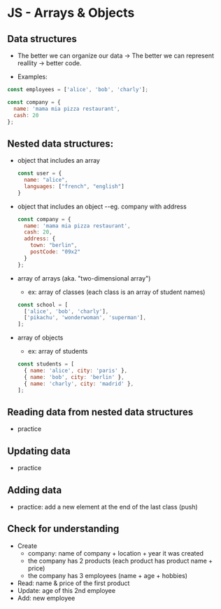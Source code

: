 

# JS - Arrays & Objects

<!--- 
Status: draft
-->



## Data structures
- The better we can organize our data → The better we can represent reallity → better code.


- Examples:

```js
const employees = ['alice', 'bob', 'charly'];

const company = {
  name: 'mama mia pizza restaurant',
  cash: 20
};
```




## Nested data structures:

- object that includes an array

  ```js
  const user = {
    name: "alice",
    languages: ["french", "english"]
  }
  ```

- object that includes an object --eg. company with address

  ```js
  const company = {
    name: 'mama mia pizza restaurant',
    cash: 20,
    address: {
      town: "berlin",
      postCode: "09x2"
    }
  };
  ```

- array of arrays (aka. "two-dimensional array")
  - ex: array of classes (each class is an array of student names)

  ```js
  const school = [
    ['alice', 'bob', 'charly'],
    ['pikachu', 'wonderwoman', 'superman'],
  ];
  ```


- array of objects 
  - ex: array of students

  ```js
  const students = [
    { name: 'alice', city: 'paris' },
    { name: 'bob', city: 'berlin' },
    { name: 'charly', city: 'madrid' },
  ];
  ```



## Reading data from nested data structures
- practice

## Updating data
- practice

## Adding data
- practice: add a new element at the end of the last class (push)


## Check for understanding
- Create
  - company: name of company + location + year it was created
  - the company has 2 products (each product has product name + price)
  - the company has 3 employees (name + age + hobbies)
- Read: name & price of the first product
- Update: age of this 2nd employee
- Add: new employee

